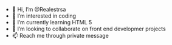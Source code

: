 - 👋 Hi, I’m @Realestrsa
- 👀 I’m interested in coding
- 🌱 I’m currently learning HTML 5
- 💞️ I’m looking to collaborate on front end developmer projects
- 📫 Reach me through private message 

<!---
Realestrsa/Realestrsa is a ✨ special ✨ repository because its `README.md` (this file) appears on your GitHub profile.
You can click the Preview link to take a look at your changes.
--->
